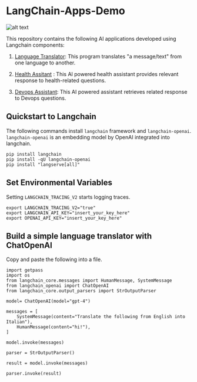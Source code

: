 # LangChain-Apps-Demo   
![alt text](https://encrypted-tbn0.gstatic.com/images?q=tbn:ANd9GcTtCcKxc1zpF_tiC83xEnHC07fS_LqqknIJ-g&s)

This repository contains the following AI applications developed using Langchain components:

1. [Language Translator](https://github.com/Mike-kwaku/LangChain-Apps-Demo/tree/main/LanguageTranslator): This program translates "a message/text" from one language to another.
   
2. [Health Assitant](https://github.com/Mike-kwaku/LangChain-Apps-Demo/tree/main/Health-Assistant) : This AI powered health assistant provides relevant response to health-related questions. 
   
3. [Devops Assistant](https://github.com/Mike-kwaku/LangChain-Apps-Demo/tree/main/Devops%20Assistant): This AI powered assistant retrieves related response to Devops questions. 

## Quickstart to Langchain 

The following commands install `langchain` framework and `langchain-openai`. `langchain-openai` is an embedding model by OpenAI integrated into langchain. 

```
pip install langchain
pip install -qU langchain-openai
pip install "langserve[all]"
```

## Set Environmental Variables 

Setting `LANGCHAIN_TRACING_V2` starts logging traces.

```
export LANGCHAIN_TRACING_V2="true"
export LANGCHAIN_API_KEY="insert_your_key_here"
export OPENAI_API_KEY="insert_your_key_here"
```

## Build a simple language translator with ChatOpenAI   

Copy and paste the following into a file.    

```
import getpass
import os
from langchain_core.messages import HumanMessage, SystemMessage
from langchain_openai import ChatOpenAI
from langchain_core.output_parsers import StrOutputParser

model= ChatOpenAI(model="gpt-4")

messages = [
    SystemMessage(content="Translate the following from English into Italian"),
    HumanMessage(content="hi!"),
]

model.invoke(messages)

parser = StrOutputParser()

result = model.invoke(messages)

parser.invoke(result)
```
